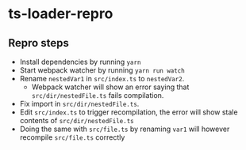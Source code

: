 # ts-loader-repro

## Repro steps
- Install dependencies by running `yarn`
- Start webpack watcher by running `yarn run watch`
- Rename `nestedVar1` in `src/index.ts` to `nestedVar2`. 
  - Webpack watcher will show an error saying that `src/dir/nestedFile.ts` fails compilation.
- Fix import in `src/dir/nestedFile.ts`.
- Edit `src/index.ts` to trigger recompilation, the error will show stale contents of `src/dir/nestedFile.ts`
- Doing the same with `src/file.ts` by renaming `var1` will however recompile `src/file.ts` correctly
